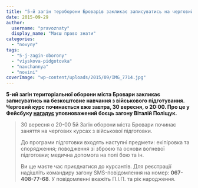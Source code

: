 ```yaml
---
title: "5-й загін тероборони Броварів закликає записуватись на черговий курс бійця"
date: 2015-09-29
author: 
  username: "pravoznaty"
  display_name: "Маєш право знати"
categories: 
  - "novyny"
tags: 
  - "5-j-zagin-oborony"
  - "viyskova-pidgotovka"
  - "navchannya"
  - "novini"
coverImage: "wp-content/uploads/2015/09/IMG_7714.jpg"
---
```


**5-ий загін територіальної оборони міста Бровари закликає записуватись на безкоштовне навчання з військового підготування. Черговий курс починається вже завтра, 30 вересня, о 20:00. Про це у Фейсбуку [нагадує](https://www.facebook.com/groups/brovary/permalink/1114485538581411/) уповноважений боєць загону Віталій Поліщук.**

> 30 вересня о 20-00 5й Загін оборони міста Бровари починає заняття на чергових курсах з військової підготовки.
> 
> До програми підготовки входять наступні предмети: екіпіровка та спорядження; поводження зі зброєю та основи вогневої підготовки; медична допомога на полі бою та ін.
> 
> Ви ще маєте час приєднатися до курсантів. Для реєстрації надішліть командиру загону SMS-повідомлення на номер: **067-408-77-68**. У повідомленні вкажіть П.І.П. та рік народження.
